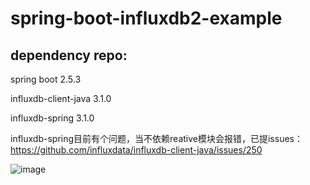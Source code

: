 # spring-boot-influxdb2-example

## dependency repo:

spring boot 2.5.3

influxdb-client-java 3.1.0

influxdb-spring 3.1.0

influxdb-spring目前有个问题，当不依赖reative模块会报错，已提issues：https://github.com/influxdata/influxdb-client-java/issues/250

![image](https://user-images.githubusercontent.com/9948504/128164325-9272de9d-49eb-4fb5-92e9-64727b65437a.png)
